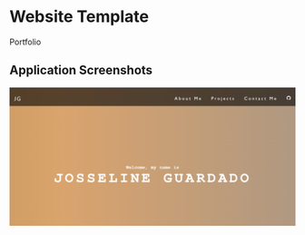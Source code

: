 # Website Template

Portfolio

## Application Screenshots

![](./src/Components/My%20Portfolio%20img1.PNG)

